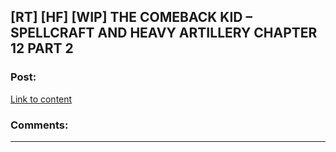 ## [RT] [HF] [WIP] THE COMEBACK KID – SPELLCRAFT AND HEAVY ARTILLERY CHAPTER 12 PART 2

### Post:

[Link to content](http://dreamtime.logic11.com/index.php/2016/07/29/561/)

### Comments:

---

